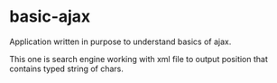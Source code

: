# basic-ajax

Application written in purpose to understand basics of ajax.

This one is search engine working with xml file to output position that contains typed string of chars. 
